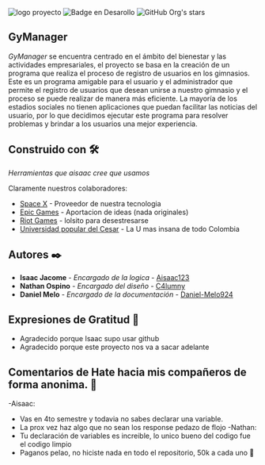 ![logo proyecto](https://user-images.githubusercontent.com/105754395/235493424-fc51fee1-8e81-4fc1-b3ab-d6f908e5448c.png)
![Badge en Desarollo](https://img.shields.io/badge/STATUS-EN%20DESARROLLO-red?style=for-the-badge)
![GitHub Org's stars](https://img.shields.io/github/stars/C4lumny/Gimnasio2.0?style=social)
## GyManager
_GyManager_ se encuentra centrado en el ámbito del bienestar y las actividades
empresariales, el proyecto se basa en la creación de un programa que realiza el
proceso de registro de usuarios en los gimnasios. Este es un programa amigable
para el usuario y el administrador que permite el registro de usuarios que desean
unirse a nuestro gimnasio y el proceso se puede realizar de manera más eficiente.
La mayoría de los estadios sociales no tienen aplicaciones que puedan facilitar las
noticias del usuario, por lo que decidimos ejecutar este programa para resolver
problemas y brindar a los usuarios una mejor experiencia.

## Construido con 🛠️

_Herramientas que aisaac cree que usamos_ 

Claramente nuestros colaboradores:

* [Space X](https://www.spacex.com/) - Proveedor de nuestra tecnologia
* [Epic Games](https://www.epicgames.com/site/es-ES/home) - Aportacion de ideas (nada originales)
* [Riot Games](https://www.riotgames.com/es) - lolsito para desestresarse
* [Universidad popular del Cesar](https://www.unicesar.edu.co/index.php/es/) - La U mas insana de todo Colombia

## Autores ✒️

* **Isaac Jacome** - *Encargado de la logica* - [Aisaac123](https://github.com/Aisaac123)
* **Nathan Ospino** - *Encargado del diseño* - [C4lumny](https://github.com/C4lumny)
* **Daniel Melo** - *Encargado de la documentación* - [Daniel-Melo924](https://github.com/Daniel-Melo924)

## Expresiones de Gratitud 🎁

* Agradecido porque Isaac supo usar github
* Agradecido porque este proyecto nos va a sacar adelante

## Comentarios de Hate hacia mis compañeros de forma anonima. 🤬

-Aisaac:
* Vas en 4to semestre y todavia no sabes declarar una variable.
* La prox vez haz algo que no sean los response pedazo de flojo
-Nathan:
* Tu declaración de variables es increible, lo unico bueno del codigo fue el codigo limpio
* Paganos pelao, no hiciste nada en todo el repositorio, 50k a cada uno 🤑

